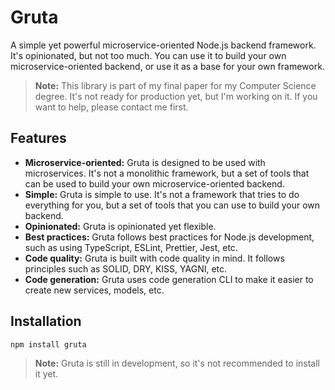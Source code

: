 # Gruta

A simple yet powerful microservice-oriented Node.js backend framework. It's opinionated, but not too much. You can use it to build your own microservice-oriented backend, or use it as a base for your own framework.

> **Note:** This library is part of my final paper for my Computer Science degree. It's not ready for production yet, but I'm working on it. If you want to help, please contact me first.

## Features

- **Microservice-oriented:** Gruta is designed to be used with microservices. It's not a monolithic framework, but a set of tools that can be used to build your own microservice-oriented backend.
- **Simple:** Gruta is simple to use. It's not a framework that tries to do everything for you, but a set of tools that you can use to build your own backend.
- **Opinionated:** Gruta is opinionated yet flexible.
- **Best practices:** Gruta follows best practices for Node.js development, such as using TypeScript, ESLint, Prettier, Jest, etc.
- **Code quality:** Gruta is built with code quality in mind. It follows principles such as SOLID, DRY, KISS, YAGNI, etc.
- **Code generation:** Gruta uses code generation CLI to make it easier to create new services, models, etc.

## Installation

```bash
npm install gruta
```

> **Note:** Gruta is still in development, so it's not recommended to install it yet.
